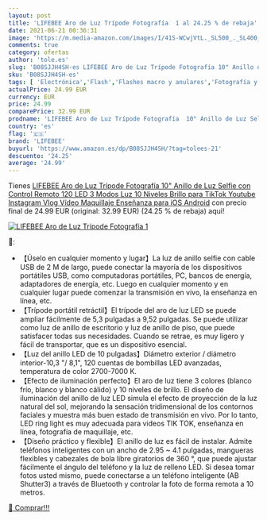 ```yaml
---
layout: post
title: 'LIFEBEE Aro de Luz Trípode Fotografía  1 al 24.25 % de rebaja'
date: 2021-06-21 00:36:31
image: 'https://m.media-amazon.com/images/I/41S-WCwjVtL._SL500_._SL400_.jpg'
comments: true
category: ofertas
author: 'tole.es'
slug: 'B08SJJH4SH-es LIFEBEE Aro de Luz Trípode Fotografía 10" Anillo de Luz...'
sku: 'B08SJJH4SH-es'
tags: [ 'Electrónica','Flash','Flashes macro y anulares','Fotografía y videocámaras','android','lifebee', ]
actualPrice: 24.99 EUR
currency: EUR
price: 24.99
comparePrice: 32.99 EUR
prodname: 'LIFEBEE Aro de Luz Trípode Fotografía  10" Anillo de Luz Selfie con Control Remoto 120 LED 3 Modos Luz 10 Niveles Brillo para TikTok Youtube Instagram Vlog Vídeo Maquillaje Enseñanza para iOS Android'
country: 'es'
flag: '🇪🇸'
brand: 'LIFEBEE'
buyurl: 'https://www.amazon.es/dp/B08SJJH4SH/?tag=tolees-21'
descuento: '24.25'
average: '24.99'
---
```


Tienes [LIFEBEE Aro de Luz Trípode Fotografía  10" Anillo de Luz Selfie con Control Remoto 120 LED 3 Modos Luz 10 Niveles Brillo para TikTok Youtube Instagram Vlog Vídeo Maquillaje Enseñanza para iOS Android](https://www.amazon.es/dp/B08SJJH4SH/?tag=tolees-21) con precio final de  24.99 EUR (original: 32.99 EUR) (24.25 %  de rebaja) aqui!

[![LIFEBEE Aro de Luz Trípode Fotografía  1](https://m.media-amazon.com/images/I/41S-WCwjVtL._SL500_._SL400_.jpg)](https://www.amazon.es/dp/B08SJJH4SH/?tag=tolees-21)

🔎:

- 【Úselo en cualquier momento y lugar】La luz de anillo selfie con cable USB de 2 M de largo, puede conectar la mayoría de los dispositivos portátiles USB, como computadoras portátiles, PC, bancos de energía, adaptadores de energía, etc. Luego en cualquier momento y en cualquier lugar puede comenzar la transmisión en vivo, la enseñanza en línea, etc.
- 【Trípode portátil retráctil】El trípode del aro de luz LED se puede ampliar fácilmente de 5,3 pulgadas a 9,52 pulgadas. Se puede utilizar como luz de anillo de escritorio y luz de anillo de piso, que puede satisfacer todas sus necesidades. Cuando se retrae, es muy ligero y fácil de transportar, que es un dispositivo esencial.
- 【Luz del anillo LED de 10 pulgadas】Diámetro exterior / diámetro interior-10,3 "/ 8,1", 120 cuentas de bombillas LED avanzadas, temperatura de color 2700-7000 K.
- 【Efecto de iluminación perfecto】El aro de luz tiene 3 colores (blanco frío, blanco y blanco cálido) y 10 niveles de brillo. El diseño de iluminación del anillo de luz LED simula el efecto de proyección de la luz natural del sol, mejorando la sensación tridimensional de los contornos faciales y muestra más buen estado de transmisión en vivo. Por lo tanto, LED ring light es muy adecuada para videos TIK TOK, enseñanza en línea, fotografía de maquillaje, etc.
- 【Diseño práctico y flexible】El anillo de luz es fácil de instalar. Admite teléfonos inteligentes con un ancho de 2.95 ~ 4.1 pulgadas, mangueras flexibles y cabezales de bola libre giratorios de 360 °, que puede ajustar fácilmente el ángulo del teléfono y la luz de relleno LED. Si desea tomar fotos usted mismo, puede conectarse a un teléfono inteligente (AB Shutter3) a través de Bluetooth y controlar la foto de forma remota a 10 metros.

[🛒 Comprar!!!](https://www.amazon.es/dp/B08SJJH4SH/?tag=tolees-21)
